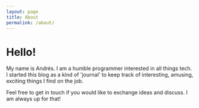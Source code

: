 ```yaml
---
layout: page
title: About
permalink: /about/
---
```


# Hello!

My name is Andrés. I am a humble programmer interested in all things tech. I started this blog as a kind of 'journal' to keep track of interesting, amusing, exciting things I find on the job.

Feel free to get in touch if you would like to exchange ideas and discuss. I am always up for that!
